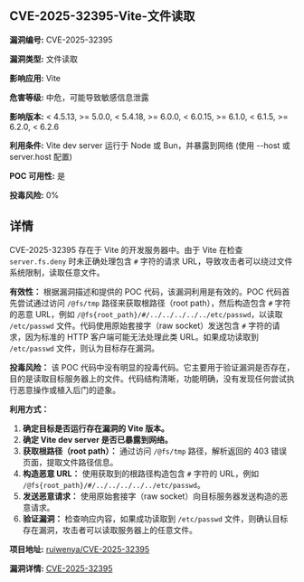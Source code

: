 ## CVE-2025-32395-Vite-文件读取

**漏洞编号:** CVE-2025-32395

**漏洞类型:** 文件读取

**影响应用:** Vite

**危害等级:** 中危，可能导致敏感信息泄露

**影响版本:** < 4.5.13, >= 5.0.0, < 5.4.18, >= 6.0.0, < 6.0.15, >= 6.1.0, < 6.1.5, >= 6.2.0, < 6.2.6

**利用条件:** Vite dev server 运行于 Node 或 Bun，并暴露到网络 (使用 --host 或 server.host 配置)

**POC 可用性:** 是

**投毒风险:** 0%

## 详情

CVE-2025-32395 存在于 Vite 的开发服务器中。由于 Vite 在检查 `server.fs.deny` 时未正确处理包含 `#` 字符的请求 URL，导致攻击者可以绕过文件系统限制，读取任意文件。

**有效性：**
根据漏洞描述和提供的 POC 代码，该漏洞利用是有效的。POC 代码首先尝试通过访问 `/@fs/tmp` 路径来获取根路径（root path），然后构造包含 `#` 字符的恶意 URL，例如 `/@fs{root_path}/#/../../../../../etc/passwd`，以读取 `/etc/passwd` 文件。代码使用原始套接字（raw socket）发送包含 `#` 字符的请求，因为标准的 HTTP 客户端可能无法处理此类 URL。如果成功读取到 `/etc/passwd` 文件，则认为目标存在漏洞。

**投毒风险：**
该 POC 代码中没有明显的投毒代码。它主要用于验证漏洞是否存在，目的是读取目标服务器上的文件。代码结构清晰，功能明确，没有发现任何尝试执行恶意操作或植入后门的迹象。

**利用方式：**
1.  **确定目标是否运行存在漏洞的 Vite 版本。**
2.  **确定 Vite dev server 是否已暴露到网络。**
3.  **获取根路径（root path）：** 通过访问 `/@fs/tmp` 路径，解析返回的 403 错误页面，提取文件路径信息。
4.  **构造恶意 URL：** 使用获取到的根路径构造包含 `#` 字符的 URL，例如 `/@fs{root_path}/#/../../../../../etc/passwd`。
5.  **发送恶意请求：** 使用原始套接字（raw socket）向目标服务器发送构造的恶意请求。
6.  **验证漏洞：** 检查响应内容，如果成功读取到 `/etc/passwd` 文件，则确认目标存在漏洞，攻击者可以读取服务器上的任意文件。

**项目地址:** [ruiwenya/CVE-2025-32395](https://github.com/ruiwenya/CVE-2025-32395)

**漏洞详情:** [CVE-2025-32395](https://nvd.nist.gov/vuln/detail/CVE-2025-32395)